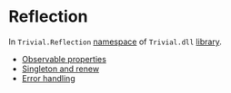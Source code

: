 # Reflection

In `Trivial.Reflection` [namespace](./) of `Trivial.dll` [library](../).

- [Observable properties](./observable)
- [Singleton and renew](./singleton)
- [Error handling](./error-handling)
